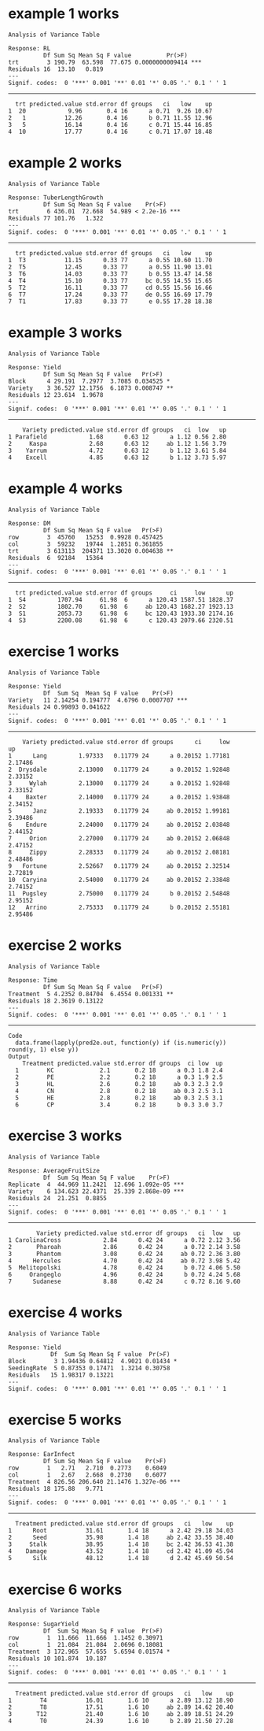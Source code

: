 # example 1 works

    Analysis of Variance Table
    
    Response: RL
              Df Sum Sq Mean Sq F value          Pr(>F)    
    trt        3 190.79  63.598  77.675 0.0000000009414 ***
    Residuals 16  13.10   0.819                            
    ---
    Signif. codes:  0 '***' 0.001 '**' 0.01 '*' 0.05 '.' 0.1 ' ' 1

---

      trt predicted.value std.error df groups   ci   low    up
    1  20            9.96       0.4 16      a 0.71  9.26 10.67
    2   1           12.26       0.4 16      b 0.71 11.55 12.96
    3   5           16.14       0.4 16      c 0.71 15.44 16.85
    4  10           17.77       0.4 16      c 0.71 17.07 18.48

# example 2 works

    Analysis of Variance Table
    
    Response: TuberLengthGrowth
              Df Sum Sq Mean Sq F value    Pr(>F)    
    trt        6 436.01  72.668  54.989 < 2.2e-16 ***
    Residuals 77 101.76   1.322                      
    ---
    Signif. codes:  0 '***' 0.001 '**' 0.01 '*' 0.05 '.' 0.1 ' ' 1

---

      trt predicted.value std.error df groups   ci   low    up
    1  T3           11.15      0.33 77      a 0.55 10.60 11.70
    2  T5           12.45      0.33 77      a 0.55 11.90 13.01
    3  T6           14.03      0.33 77      b 0.55 13.47 14.58
    4  T4           15.10      0.33 77     bc 0.55 14.55 15.65
    5  T2           16.11      0.33 77     cd 0.55 15.56 16.66
    6  T7           17.24      0.33 77     de 0.55 16.69 17.79
    7  T1           17.83      0.33 77      e 0.55 17.28 18.38

# example 3 works

    Analysis of Variance Table
    
    Response: Yield
              Df Sum Sq Mean Sq F value   Pr(>F)   
    Block      4 29.191  7.2977  3.7085 0.034525 * 
    Variety    3 36.527 12.1756  6.1873 0.008747 **
    Residuals 12 23.614  1.9678                    
    ---
    Signif. codes:  0 '***' 0.001 '**' 0.01 '*' 0.05 '.' 0.1 ' ' 1

---

        Variety predicted.value std.error df groups   ci  low   up
    1 Parafield            1.68      0.63 12      a 1.12 0.56 2.80
    2     Kaspa            2.68      0.63 12     ab 1.12 1.56 3.79
    3    Yarrum            4.72      0.63 12      b 1.12 3.61 5.84
    4    Excell            4.85      0.63 12      b 1.12 3.73 5.97

# example 4 works

    Analysis of Variance Table
    
    Response: DM
              Df Sum Sq Mean Sq F value   Pr(>F)   
    row        3  45760   15253  0.9928 0.457425   
    col        3  59232   19744  1.2851 0.361855   
    trt        3 613113  204371 13.3020 0.004638 **
    Residuals  6  92184   15364                    
    ---
    Signif. codes:  0 '***' 0.001 '**' 0.01 '*' 0.05 '.' 0.1 ' ' 1

---

      trt predicted.value std.error df groups     ci     low      up
    1  S4         1707.94     61.98  6      a 120.43 1587.51 1828.37
    2  S2         1802.70     61.98  6     ab 120.43 1682.27 1923.13
    3  S1         2053.73     61.98  6     bc 120.43 1933.30 2174.16
    4  S3         2200.08     61.98  6      c 120.43 2079.66 2320.51

# exercise 1 works

    Analysis of Variance Table
    
    Response: Yield
              Df  Sum Sq  Mean Sq F value    Pr(>F)    
    Variety   11 2.14254 0.194777  4.6796 0.0007707 ***
    Residuals 24 0.99893 0.041622                      
    ---
    Signif. codes:  0 '***' 0.001 '**' 0.01 '*' 0.05 '.' 0.1 ' ' 1

---

        Variety predicted.value std.error df groups      ci     low      up
    1      Lang         1.97333   0.11779 24      a 0.20152 1.77181 2.17486
    2  Drysdale         2.13000   0.11779 24      a 0.20152 1.92848 2.33152
    3     Wylah         2.13000   0.11779 24      a 0.20152 1.92848 2.33152
    4    Baxter         2.14000   0.11779 24      a 0.20152 1.93848 2.34152
    5      Janz         2.19333   0.11779 24     ab 0.20152 1.99181 2.39486
    6    Endure         2.24000   0.11779 24     ab 0.20152 2.03848 2.44152
    7     Orion         2.27000   0.11779 24     ab 0.20152 2.06848 2.47152
    8     Zippy         2.28333   0.11779 24     ab 0.20152 2.08181 2.48486
    9   Fortune         2.52667   0.11779 24     ab 0.20152 2.32514 2.72819
    10  Caryina         2.54000   0.11779 24     ab 0.20152 2.33848 2.74152
    11  Pugsley         2.75000   0.11779 24      b 0.20152 2.54848 2.95152
    12   Arrino         2.75333   0.11779 24      b 0.20152 2.55181 2.95486

# exercise 2 works

    Analysis of Variance Table
    
    Response: Time
              Df Sum Sq Mean Sq F value   Pr(>F)   
    Treatment  5 4.2352 0.84704  6.4554 0.001331 **
    Residuals 18 2.3619 0.13122                    
    ---
    Signif. codes:  0 '***' 0.001 '**' 0.01 '*' 0.05 '.' 0.1 ' ' 1

---

    Code
      data.frame(lapply(pred2e.out, function(y) if (is.numeric(y)) round(y, 1) else y))
    Output
        Treatment predicted.value std.error df groups  ci low  up
      1        KC             2.1       0.2 18      a 0.3 1.8 2.4
      2        PE             2.2       0.2 18      a 0.3 1.9 2.5
      3        HL             2.6       0.2 18     ab 0.3 2.3 2.9
      4        CN             2.8       0.2 18     ab 0.3 2.5 3.1
      5        HE             2.8       0.2 18     ab 0.3 2.5 3.1
      6        CP             3.4       0.2 18      b 0.3 3.0 3.7

# exercise 3 works

    Analysis of Variance Table
    
    Response: AverageFruitSize
              Df  Sum Sq Mean Sq F value    Pr(>F)    
    Replicate  4  44.969 11.2421  12.696 1.092e-05 ***
    Variety    6 134.623 22.4371  25.339 2.868e-09 ***
    Residuals 24  21.251  0.8855                      
    ---
    Signif. codes:  0 '***' 0.001 '**' 0.01 '*' 0.05 '.' 0.1 ' ' 1

---

            Variety predicted.value std.error df groups   ci  low   up
    1 CarolinaCross            2.84      0.42 24      a 0.72 2.12 3.56
    2       Pharoah            2.86      0.42 24      a 0.72 2.14 3.58
    3       Phantom            3.08      0.42 24     ab 0.72 2.36 3.80
    4      Hercules            4.70      0.42 24     ab 0.72 3.98 5.42
    5  Melitopolski            4.78      0.42 24      b 0.72 4.06 5.50
    6     Orangeglo            4.96      0.42 24      b 0.72 4.24 5.68
    7      Sudanese            8.88      0.42 24      c 0.72 8.16 9.60

# exercise 4 works

    Analysis of Variance Table
    
    Response: Yield
                Df  Sum Sq Mean Sq F value  Pr(>F)  
    Block        3 1.94436 0.64812  4.9021 0.01434 *
    SeedingRate  5 0.87353 0.17471  1.3214 0.30758  
    Residuals   15 1.98317 0.13221                  
    ---
    Signif. codes:  0 '***' 0.001 '**' 0.01 '*' 0.05 '.' 0.1 ' ' 1

# exercise 5 works

    Analysis of Variance Table
    
    Response: EarInfect
              Df Sum Sq Mean Sq F value    Pr(>F)    
    row        1   2.71   2.710  0.2773    0.6049    
    col        1   2.67   2.668  0.2730    0.6077    
    Treatment  4 826.56 206.640 21.1476 1.327e-06 ***
    Residuals 18 175.88   9.771                      
    ---
    Signif. codes:  0 '***' 0.001 '**' 0.01 '*' 0.05 '.' 0.1 ' ' 1

---

      Treatment predicted.value std.error df groups   ci   low    up
    1      Root           31.61       1.4 18      a 2.42 29.18 34.03
    2      Seed           35.98       1.4 18     ab 2.42 33.55 38.40
    3     Stalk           38.95       1.4 18     bc 2.42 36.53 41.38
    4    Damage           43.52       1.4 18     cd 2.42 41.09 45.94
    5      Silk           48.12       1.4 18      d 2.42 45.69 50.54

# exercise 6 works

    Analysis of Variance Table
    
    Response: SugarYield
              Df  Sum Sq Mean Sq F value  Pr(>F)  
    row        1  11.666  11.666  1.1452 0.30971  
    col        1  21.084  21.084  2.0696 0.18081  
    Treatment  3 172.965  57.655  5.6594 0.01574 *
    Residuals 10 101.874  10.187                  
    ---
    Signif. codes:  0 '***' 0.001 '**' 0.01 '*' 0.05 '.' 0.1 ' ' 1

---

      Treatment predicted.value std.error df groups   ci   low    up
    1        T4           16.01       1.6 10      a 2.89 13.12 18.90
    2        T8           17.51       1.6 10     ab 2.89 14.62 20.40
    3       T12           21.40       1.6 10     ab 2.89 18.51 24.29
    4        T0           24.39       1.6 10      b 2.89 21.50 27.28

